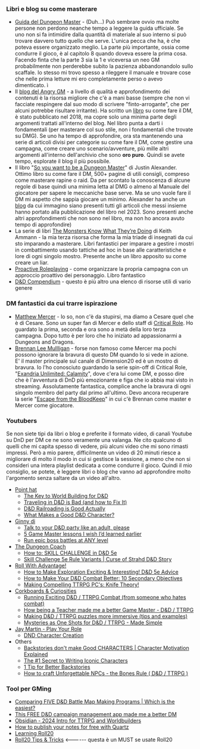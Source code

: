 ### Libri e blog su come masterare

- [Guida del Dungeon Master](https://www.amazon.it/Dungeons-Dragons-Dungeon-Master-Regolamento/dp/0786967528/ref=asc_df_0786967528/?tag=googshopit-21&linkCode=df0&hvadid=555080261945&hvpos=&hvnetw=g&hvrand=11076506372499693006&hvpone=&hvptwo=&hvqmt=&hvdev=c&hvdvcmdl=&hvlocint=&hvlocphy=1008297&hvtargid=pla-1606122703881&psc=1&mcid=660f117539b831349dc92e2e14e151f2) - (Duh...) Può sembrare ovvio ma molte persone non perdono neanche tempo a leggere la guida ufficiale. Se uno non si fa intimidire dalla quantità di materiale al suo interno si può trovare davvero tutto quello che serve. L'unica pecca che ha, è che poteva essere organizzato meglio. La parte più importante, ossia come condurre il gioco, è al capitolo 8 quando doveva essere la prima cosa. Facendo finta che la parte 3 sia la 1 e viceversa un neo GM probabilmente non perderebbe subito la pazienza abbandonandolo sullo scaffale. Io stesso mi trovo spesso a rileggere il manuale e trovare cose che nelle prima letture mi ero completamente perso o avevo dimenticato. ì
- Il [blog del Angry GM](https://theangrygm.com/how-to-run-a-game/) - a livello di qualità e approfondimento dei contenuti è la risorsa migliore che c'è a mani basse (sempre che non vi facciate respingere dal suo modo di scrivere "finto-arrogante", che per alcuni potrebbe risultare irritante). Ha scritto un [libro](https://theangrygm.com/gameangry/) su come fare il DM, è stato pubblicato nel 2018, ma copre solo una minima parte degli argomenti trattati all'interno del blog. Nel libro punta a darti i fondamentali (per masterare col suo stile, non i fondamentali che trovate su DMG). Se uno ha tempo di approfondire, ora sta mantenendo una serie di articoli divisi per categorie su come fare il DM, come gestire una campagna, come creare uno scenario/avventure, più mille altri argomenti all'interno dell'archivio che sono **oro puro**. Quindi se avete tempo, esplorate il blog il più possibile.
- Il libro "[So you want to be a Dungeon Master](https://www.amazon.com/You-Want-Game-Master-Adventure_for/dp/1645679152)" di Justin Alexander. Ottimo libro su come fare il DM, 500+ pagine di utili consigli, compreso come masterare rapine o raid. Da per scontato la conoscenza di alcune regole di base quindi una minima letta al DMG o almeno al Manuale del giocatore per sapere le meccaniche base serve. Ma se uno vuole fare il DM mi aspetto che sappia giocare un minimo. Alexander ha anche un [blog](https://thealexandrian.net/) da cui immagino siano presenti tutti gli articoli che messi insieme hanno portato alla pubblicazione del libro nel 2023. Sono presenti anche altri approfondimenti che non sono nel libro, ma non ho ancora avuto tempo di approfondire)
- La serie di libri [The Monsters Know What They’re Doing](https://www.amazon.com/dp/B0836YHWRY?binding=hardcover&ref=dbs_dp_rwt_sb_pc_thcv) di Keith Ammann - la mia terza risorsa che forma la mia triade di insegnati da cui sto imparando a masterare. Libri fantastici per imparare a gestire i mostri in combattimento usando tattiche ad hoc in base alle caratteristiche e lore di ogni singolo mostro. Presente anche un libro apposito su come creare un liar. 
- [Proactive Roleplaying](https://www.amazon.com/Game-Masters-Handbook-Proactive-Roleplaying/dp/1956403442) - come organizzare la propria campagna con un approccio proattivo dei personaggio. Libro fantastico
- [D&D Compendium](https://www.dnd-compendium.com/dm-resources/dming-tips) - questo è più altro una elenco di risorse utili di vario genere

### DM fantastici da cui trarre ispirazione

- [Matthew Mercer](https://en.wikipedia.org/wiki/Matthew_Mercer) - lo so, non c'è da stupirsi, ma diamo a Cesare quel che è di Cesare. Sono un super fan di Mercer e dello staff di [Critical Role](https://critrole.com/videos/). Ho guardato la prima, seconda e ora sono a metà della loro terza campagna. Dopo tutto è per loro che ho iniziato ad appassionarmi a Dungeons and Dragons.
- [Brennan Lee Mullligan](https://en.wikipedia.org/wiki/Brennan_Lee_Mulligan) - forse non famoso come Mercer ma pochi possono ignorare la bravura di questo DM quando lo si vede in azione. E' il master principale sul canale di Dimension20 ed è un mostro di bravura. Io l'ho conosciuto guardando la serie spin-off di Critical Role, "[Exandria Unlimited: Calamity](https://www.youtube.com/playlist?list=PLxpS2Q_QbR0cPCLxnnP3VnEiKk3tmsQ4f)", dove c'era lui come DM, e posso dire che è l'avventura di DnD più emozionante e figa che io abbia mai visto in streaming. Assolutamente fantastica, complice anche la bravura di ogni singolo membro del party dal primo all'ultimo. Devo ancora recuperare la serie "[Escape from the BloodKeep](https://www.youtube.com/playlist?list=PLhOoxQxz2yFOSXAFjzg9GQFoky53tDm9d)" in cui c'è Brennan come master e Mercer come giocatore.

### Youtubers

Se non siete tipi da libri o blog e preferite il formato video, di canali Youtube su DnD per DM ce ne sono veramente una valanga. Ne cito qualcuno di quelli che mi capita spesso di vedere, più alcuni video che mi sono rimasti impressi.
Però a mio parere, difficilmente un video di 20 minuti riesce a migliorare di molto il modo in cui si gestisce la sessione, a meno che non si consideri una intera playlist dedicata a come condurre il gioco.
Quindi il mio consiglio, se potete, è leggere libri o blog che vanno ad approfondire molto l'argomento senza saltare da un video all'altro.

- [Point hat ](https://www.youtube.com/@pointyhatstudios) 
	- [The Key to World Building for D&D](https://www.youtube.com/watch?v=zemRYitIz_k&list=PL3lAEqLxIPTXoc954mJhrKyHZSKaZ3QBx&index=6&t=4s)
	- [Traveling in D&D is Bad (and how to Fix It)](https://www.youtube.com/watch?v=vM18P0WKGFA)
	- [D&D Railroading is Good Actually](https://www.youtube.com/watch?v=DJrvCbIFO1Q)
	- [What Makes a Good D&D Character?](https://www.youtube.com/watch?v=LLVJrK22gVA&t=1014s)
- [Ginny di](https://www.youtube.com/@GinnyDi)
	- [Talk to your D&D party like an adult, please](https://www.youtube.com/watch?v=r5RH8Z4-ipc&list=PLsmjZYZs1ps2cLedITUonjwjKfVSNBnf-&index=45)
	- [5 Game Master lessons I wish I’d learned earlier](https://www.youtube.com/watch?v=iWHJ-DxUvwk&list=PLsmjZYZs1ps2cLedITUonjwjKfVSNBnf-&index=35)
	- [Run epic boss battles at ANY level](https://www.youtube.com/watch?v=FhOxRZB76r0&list=PLsmjZYZs1ps2cLedITUonjwjKfVSNBnf-&index=10)
- [The Dungeon Coach](https://www.youtube.com/watch?v=JF28JESUye8) 
	- [How to: SKILL CHALLENGE in D&D 5e ](https://www.youtube.com/watch?v=JF28JESUye8)
	- [Skill Challenge 5e Rule Variants | Curse of Strahd D&D Story](https://www.youtube.com/watch?v=BHU5Bi5zw2M)
- [Roll With Advantage!](https://www.youtube.com/@RollWithAdvantage5e)
	- [How to Make Exploration Exciting & Interesting! D&D 5e Advice](https://www.youtube.com/watch?v=4rRT4cnZpB4) 
	- [How to Make Your D&D Combat Better: 10 Secondary Objectives](https://www.youtube.com/watch?v=wQwKmH0BhMg)
	- [Making Compelling TTRPG PC's: Knife Theory!](https://www.youtube.com/watch?v=i9LpScoPKg8&t=143s)
- [Corkboards & Curiosities](https://www.youtube.com/@corkboardsandcuriosities)
	- [Running Exciting D&D / TTRPG Combat (from someone who hates combat)](https://www.youtube.com/watch?v=FeGjsBcR3rE)
	- [How being a Teacher made me a better Game Master - D&D / TTRPG](https://www.youtube.com/watch?v=aVKhKTprEuw)
	- [Making D&D / TTRPG puzzles more immersive (tips and examples)](https://www.youtube.com/watch?v=ERULLQOACKc)
	- [Mysteries as One Shots for D&D / TTRPG - Made Simple](https://www.youtube.com/watch?v=8WT4dT2l9ys)
-  [Jay Martin - Play Your Role](https://www.youtube.com/@PlayYourRole)
	- [DND Character Creation](https://www.youtube.com/playlist?list=PLitb6J1ioR4dI3--rYHLxBCTyd0OuzxYh)
- Others
	- [Backstories don't make Good CHARACTERS | Character Motivation Explained](https://www.youtube.com/watch?v=8n5YNDLXLm4)
	- [The #1 Secret to Writing Iconic Characters](https://www.youtube.com/watch?v=YyHKZ5GdThM)
	- [1 Tip for Better Backstories](https://www.youtube.com/watch?v=OqKvIe7XkoQ&t=115s)
	- [How to craft Unforgettable NPCs - the Bones Rule ( D&D / TTRPG )](https://www.youtube.com/watch?v=S6rSYLIPt0I)

### Tool per GMing

- [Comparing FIVE D&D Battle Map Making Programs | Which is the easiest?](https://www.youtube.com/watch?v=nwCWfvzuUSA)
- [This FREE D&D campaign management app made me a better DM](https://www.youtube.com/watch?v=DBgWB1NF7hY&t=394s)
- [Obsidian - 2024 Intro for TTRPG and Worldbuilders](https://www.youtube.com/watch?v=qV3Dp1Kki1E&t=186s)
- [How to publish your notes for free with Quartz](https://www.youtube.com/watch?v=6s6DT1yN4dw)
- [Learning Roll20](https://www.youtube.com/playlist?list=PLaMDrDIHMitJd9u4V32GdDKwNIBeX_t1Y)
- [Roll20 Tips & Tricks](https://www.youtube.com/playlist?list=PLqhGF2nCu23n-chowLKGkn9IBsjEmztCF) <------ questa è un MUST se usate Roll20
